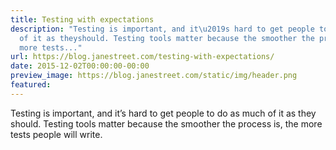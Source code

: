 ```yaml
---
title: Testing with expectations
description: "Testing is important, and it\u2019s hard to get people to do as much
  of it as theyshould. Testing tools matter because the smoother the process is, the
  more tests..."
url: https://blog.janestreet.com/testing-with-expectations/
date: 2015-12-02T00:00:00-00:00
preview_image: https://blog.janestreet.com/static/img/header.png
featured:
---
```


<p>Testing is important, and it&rsquo;s hard to get people to do as much of it as they
should. Testing tools matter because the smoother the process is, the more tests
people will write.</p>


